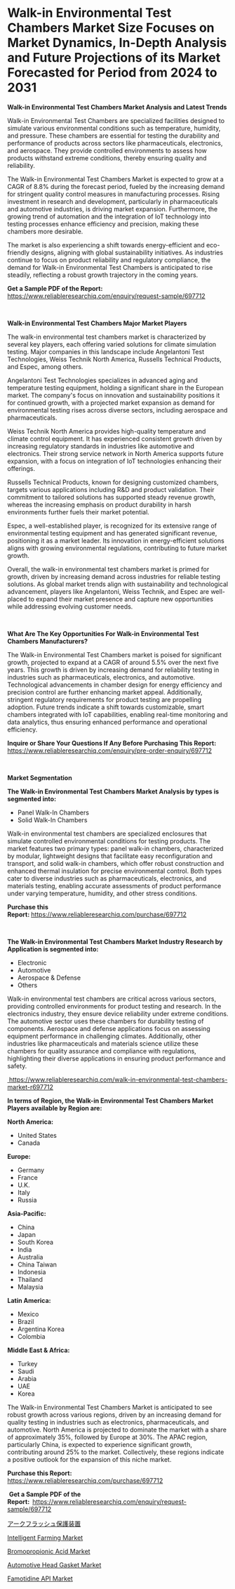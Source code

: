 <p><h1>Walk-in Environmental Test Chambers Market Size Focuses on Market Dynamics, In-Depth Analysis and Future Projections of its Market Forecasted for Period from 2024 to 2031</h1></p><p><strong>Walk-in Environmental Test Chambers Market Analysis and Latest Trends</strong></p>
<p><p>Walk-in Environmental Test Chambers are specialized facilities designed to simulate various environmental conditions such as temperature, humidity, and pressure. These chambers are essential for testing the durability and performance of products across sectors like pharmaceuticals, electronics, and aerospace. They provide controlled environments to assess how products withstand extreme conditions, thereby ensuring quality and reliability.</p><p>The Walk-in Environmental Test Chambers Market is expected to grow at a CAGR of 8.8% during the forecast period, fueled by the increasing demand for stringent quality control measures in manufacturing processes. Rising investment in research and development, particularly in pharmaceuticals and automotive industries, is driving market expansion. Furthermore, the growing trend of automation and the integration of IoT technology into testing processes enhance efficiency and precision, making these chambers more desirable. </p><p>The market is also experiencing a shift towards energy-efficient and eco-friendly designs, aligning with global sustainability initiatives. As industries continue to focus on product reliability and regulatory compliance, the demand for Walk-in Environmental Test Chambers is anticipated to rise steadily, reflecting a robust growth trajectory in the coming years.</p></p>
<p><strong>Get a Sample PDF of the Report:&nbsp;</strong> <a href="https://www.reliableresearchiq.com/enquiry/request-sample/697712?utm_campaign=101&utm_medium=2&utm_source=Github&utm_content=ia&utm_term=10122024&utm_id=walk-in-environmental-test-chambers">https://www.reliableresearchiq.com/enquiry/request-sample/697712</a></p>
<p>&nbsp;</p>
<p><strong>Walk-in Environmental Test Chambers Major Market Players</strong></p>
<p><p>The walk-in environmental test chambers market is characterized by several key players, each offering varied solutions for climate simulation testing. Major companies in this landscape include Angelantoni Test Technologies, Weiss Technik North America, Russells Technical Products, and Espec, among others.</p><p>Angelantoni Test Technologies specializes in advanced aging and temperature testing equipment, holding a significant share in the European market. The company's focus on innovation and sustainability positions it for continued growth, with a projected market expansion as demand for environmental testing rises across diverse sectors, including aerospace and pharmaceuticals.</p><p>Weiss Technik North America provides high-quality temperature and climate control equipment. It has experienced consistent growth driven by increasing regulatory standards in industries like automotive and electronics. Their strong service network in North America supports future expansion, with a focus on integration of IoT technologies enhancing their offerings.</p><p>Russells Technical Products, known for designing customized chambers, targets various applications including R&D and product validation. Their commitment to tailored solutions has supported steady revenue growth, whereas the increasing emphasis on product durability in harsh environments further fuels their market potential.</p><p>Espec, a well-established player, is recognized for its extensive range of environmental testing equipment and has generated significant revenue, positioning it as a market leader. Its innovation in energy-efficient solutions aligns with growing environmental regulations, contributing to future market growth.</p><p>Overall, the walk-in environmental test chambers market is primed for growth, driven by increasing demand across industries for reliable testing solutions. As global market trends align with sustainability and technological advancement, players like Angelantoni, Weiss Technik, and Espec are well-placed to expand their market presence and capture new opportunities while addressing evolving customer needs.</p></p>
<p>&nbsp;</p>
<p><strong>What Are The Key Opportunities For Walk-in Environmental Test Chambers Manufacturers?</strong></p>
<p><p>The Walk-in Environmental Test Chambers market is poised for significant growth, projected to expand at a CAGR of around 5.5% over the next five years. This growth is driven by increasing demand for reliability testing in industries such as pharmaceuticals, electronics, and automotive. Technological advancements in chamber design for energy efficiency and precision control are further enhancing market appeal. Additionally, stringent regulatory requirements for product testing are propelling adoption. Future trends indicate a shift towards customizable, smart chambers integrated with IoT capabilities, enabling real-time monitoring and data analytics, thus ensuring enhanced performance and operational efficiency.</p></p>
<p><strong>Inquire or Share Your Questions If Any Before Purchasing This Report:</strong> <a href="https://www.reliableresearchiq.com/enquiry/pre-order-enquiry/697712?utm_campaign=101&utm_medium=2&utm_source=Github&utm_content=ia&utm_term=10122024&utm_id=walk-in-environmental-test-chambers">https://www.reliableresearchiq.com/enquiry/pre-order-enquiry/697712</a></p>
<p>&nbsp;</p>
<p><strong>Market Segmentation</strong></p>
<p><strong>The Walk-in Environmental Test Chambers Market Analysis by types is segmented into:</strong></p>
<p><ul><li>Panel Walk-In Chambers</li><li>Solid Walk-In Chambers</li></ul></p>
<p><p>Walk-in environmental test chambers are specialized enclosures that simulate controlled environmental conditions for testing products. The market features two primary types: panel walk-in chambers, characterized by modular, lightweight designs that facilitate easy reconfiguration and transport, and solid walk-in chambers, which offer robust construction and enhanced thermal insulation for precise environmental control. Both types cater to diverse industries such as pharmaceuticals, electronics, and materials testing, enabling accurate assessments of product performance under varying temperature, humidity, and other stress conditions.</p></p>
<p><strong>Purchase this Report:&nbsp;</strong><a href="https://www.reliableresearchiq.com/purchase/697712?utm_campaign=101&utm_medium=2&utm_source=Github&utm_content=ia&utm_term=10122024&utm_id=walk-in-environmental-test-chambers">https://www.reliableresearchiq.com/purchase/697712</a></p>
<p>&nbsp;</p>
<p><strong>The Walk-in Environmental Test Chambers Market Industry Research by Application is segmented into:</strong></p>
<p><ul><li>Electronic</li><li>Automotive</li><li>Aerospace & Defense</li><li>Others</li></ul></p>
<p><p>Walk-in environmental test chambers are critical across various sectors, providing controlled environments for product testing and research. In the electronics industry, they ensure device reliability under extreme conditions. The automotive sector uses these chambers for durability testing of components. Aerospace and defense applications focus on assessing equipment performance in challenging climates. Additionally, other industries like pharmaceuticals and materials science utilize these chambers for quality assurance and compliance with regulations, highlighting their diverse applications in ensuring product performance and safety.</p></p>
<p><a href="https://www.reliableresearchiq.com/walk-in-environmental-test-chambers-market-r697712?utm_campaign=101&utm_medium=2&utm_source=Github&utm_content=ia&utm_term=10122024&utm_id=walk-in-environmental-test-chambers">&nbsp;https://www.reliableresearchiq.com/walk-in-environmental-test-chambers-market-r697712</a></p>
<p><strong>In terms of Region, the Walk-in Environmental Test Chambers Market Players available by Region are:</strong></p>
<p>
    <p> <strong> North America: </strong>
        <ul>
            <li>United States</li>
            <li>Canada</li>
        </ul>
        </p> 
    <p> <strong> Europe: </strong>
        <ul>
            <li>Germany</li>
            <li>France</li>
            <li>U.K.</li>
            <li>Italy</li>
            <li>Russia</li>
        </ul>
        </p> 
    <p> <strong> Asia-Pacific: </strong>
        <ul>
            <li>China</li>
            <li>Japan</li>
            <li>South Korea</li>
            <li>India</li>
            <li>Australia</li>
            <li>China Taiwan</li>
            <li>Indonesia</li>
            <li>Thailand</li>
            <li>Malaysia</li>
        </ul>
        </p> 
    <p> <strong> Latin America: </strong>
        <ul>
            <li>Mexico</li>
            <li>Brazil</li>
            <li>Argentina Korea</li>
            <li>Colombia</li>
        </ul>
        </p> 
    <p> <strong> Middle East & Africa: </strong>
        <ul>
            <li>Turkey</li>
            <li>Saudi</li>
            <li>Arabia</li>
            <li>UAE</li>
            <li>Korea</li>
        </ul>
    </p>
    </p>
<p><p>The Walk-in Environmental Test Chambers Market is anticipated to see robust growth across various regions, driven by an increasing demand for quality testing in industries such as electronics, pharmaceuticals, and automotive. North America is projected to dominate the market with a share of approximately 35%, followed by Europe at 30%. The APAC region, particularly China, is expected to experience significant growth, contributing around 25% to the market. Collectively, these regions indicate a positive outlook for the expansion of this niche market.</p></p>
<p><strong>Purchase this Report: </strong><a href="https://www.reliableresearchiq.com/purchase/697712?utm_campaign=101&utm_medium=2&utm_source=Github&utm_content=ia&utm_term=10122024&utm_id=walk-in-environmental-test-chambers">https://www.reliableresearchiq.com/purchase/697712</a></p>
<p>&nbsp;<strong>Get a Sample PDF of the Report:&nbsp;&nbsp;</strong><a href="https://www.reliableresearchiq.com/enquiry/request-sample/697712?utm_campaign=101&utm_medium=2&utm_source=Github&utm_content=ia&utm_term=10122024&utm_id=walk-in-environmental-test-chambers">https://www.reliableresearchiq.com/enquiry/request-sample/697712</a></p>
<p><strong></strong></p>
<p><p><a href="https://github.com/lababdou/Market-Research-Report-List-6/blob/main/406823027409.md?utm_campaign=101&utm_medium=2&utm_source=Github&utm_content=ia&utm_term=10122024&utm_id=walk-in-environmental-test-chambers">アークフラッシュ保護装置</a></p><p><a href="https://www.linkedin.com/pulse/intelligent-farming-market-forecasted-considering-factors-umxbf?utm_campaign=101&utm_medium=2&utm_source=Github&utm_content=ia&utm_term=10122024&utm_id=walk-in-environmental-test-chambers">Intelligent Farming Market</a></p><p><a href="https://www.linkedin.com/pulse/th-score-market-0ptye?utm_campaign=101&utm_medium=2&utm_source=Github&utm_content=ia&utm_term=10122024&utm_id=walk-in-environmental-test-chambers">Bromopropionic Acid Market</a></p><p><a href="https://www.linkedin.com/pulse/automotive-head-gasket-market-size-status-forecast-2024-2031-d9ref?utm_campaign=101&utm_medium=2&utm_source=Github&utm_content=ia&utm_term=10122024&utm_id=walk-in-environmental-test-chambers">Automotive Head Gasket Market</a></p><p><a href="https://www.linkedin.com/pulse/th-score-market-0ptye?utm_campaign=101&utm_medium=2&utm_source=Github&utm_content=ia&utm_term=10122024&utm_id=walk-in-environmental-test-chambers">Famotidine API Market</a></p></p>